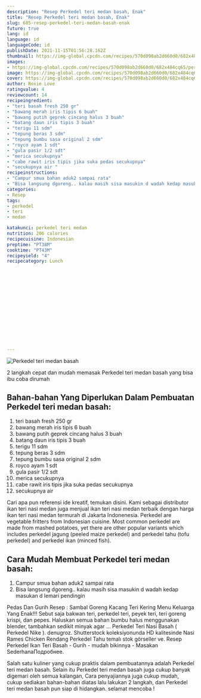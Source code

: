```yaml
---
description: "Resep Perkedel teri medan basah, Enak"
title: "Resep Perkedel teri medan basah, Enak"
slug: 685-resep-perkedel-teri-medan-basah-enak
future: true
lang: id
language: id
languageCode: id
publishDate: 2021-11-15T01:56:28.162Z 
thumbnail: https://img-global.cpcdn.com/recipes/570d098ab2d660d0/682x484cq65/perkedel-teri-medan-basah-foto-resep-utama.png
images:
- https://img-global.cpcdn.com/recipes/570d098ab2d660d0/682x484cq65/perkedel-teri-medan-basah-foto-resep-utama.png
image: https://img-global.cpcdn.com/recipes/570d098ab2d660d0/682x484cq65/perkedel-teri-medan-basah-foto-resep-utama.png
cover: https://img-global.cpcdn.com/recipes/570d098ab2d660d0/682x484cq65/perkedel-teri-medan-basah-foto-resep-utama.png
author: Roxie Love
ratingvalue: 4
reviewcount: 14
recipeingredient:
- "teri basah fresh 250 gr"
- "bawang merah iris tipis 6 buah"
- "bawang putih geprek cincang halus 3 buah"
- "batang daun iris tipis 3 buah"
- "terigu 11 sdm"
- "tepung beras 3 sdm"
- "tepung bumbu sasa original 2 sdm"
- "royco ayam 1 sdt"
- "gula pasir 1/2 sdt"
- "merica secukupnya"
- "cabe rawit iris tipis jika suka pedas secukupnya"
- "secukupnya air "
recipeinstructions:
- "Campur smua bahan aduk2 sampai rata"
- "Bisa langsung dgoreng.. kalau masih sisa masukin d wadah kedap masukan d lemari pendingin"
categories:
- Resep
tags:
- perkedel
- teri
- medan

katakunci: perkedel teri medan 
nutrition: 206 calories
recipecuisine: Indonesian
preptime: "PT38M"
cooktime: "PT43M"
recipeyield: "4"
recipecategory: Lunch


     
    
    
    
    
    
    
    
    
    
    
      
    
---
```



![Perkedel teri medan basah](https://img-global.cpcdn.com/recipes/570d098ab2d660d0/682x484cq65/perkedel-teri-medan-basah-foto-resep-utama.png)

2 langkah cepat dan mudah memasak  Perkedel teri medan basah yang bisa ibu coba dirumah

<!--inarticleads1-->

## Bahan-bahan Yang Diperlukan Dalam Pembuatan Perkedel teri medan basah:

1. teri basah fresh 250 gr
1. bawang merah iris tipis 6 buah
1. bawang putih geprek cincang halus 3 buah
1. batang daun iris tipis 3 buah
1. terigu 11 sdm
1. tepung beras 3 sdm
1. tepung bumbu sasa original 2 sdm
1. royco ayam 1 sdt
1. gula pasir 1/2 sdt
1. merica secukupnya
1. cabe rawit iris tipis jika suka pedas secukupnya
1. secukupnya air 

Cari apa pun referensi ide kreatif, temukan disini. Kami sebagai distributor ikan teri nasi medan juga menjual ikan teri nasi medan terbaik dengan harga ikan teri nasi medan termurah di Jakarta Indonenesia. Perkedel are vegetable fritters from Indonesian cuisine. Most common perkedel are made from mashed potatoes, yet there are other popular variants which includes perkedel jagung (peeled maize perkedel) and perkedel tahu (tofu perkedel) and perkedel ikan (minced fish). 

<!--inarticleads2-->

## Cara Mudah Membuat Perkedel teri medan basah:

1. Campur smua bahan aduk2 sampai rata
1. Bisa langsung dgoreng.. kalau masih sisa masukin d wadah kedap masukan d lemari pendingin


Pedas Dan Gurih Resep : Sambal Goreng Kacang Teri Kering Menu Keluarga Yang Enak!!! Sebut saja bakwan teri, perkedel teri, peyek teri, teri goreng krispi, dan pepes. Haluskan semua bahan bumbu halus menggunakan blender, tambahkan sedikit minyak agar … Perkedel Teri Nasi Basah ( Perkedel Nike ). denugroz. Shutterstock koleksiyonunda HD kalitesinde Nasi Rames Chicken Rendang Perkedel Tahu temalı stok görseller ve. Resep Perkedel Ikan Teri Basah - Gurih - mudah bikinnya - Masakan SederhanaПодробнее. 

Salah satu kuliner yang cukup praktis dalam pembuatannya adalah  Perkedel teri medan basah. Selain itu  Perkedel teri medan basah  juga cukup banyak digemari oleh semua kalangan, Cara penyajiannya juga cukup mudah, cukup sediakan bahan-bahan diatas lalu lakukan 2 langkah, dan  Perkedel teri medan basah  pun siap di hidangkan. selamat mencoba !
